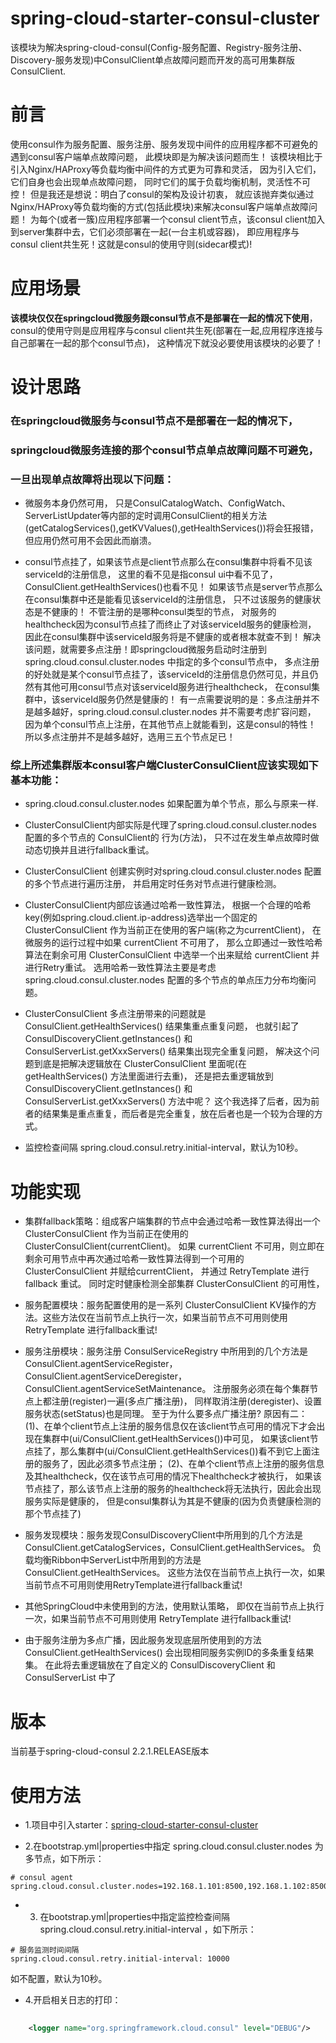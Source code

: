 # spring-cloud-starter-consul-cluster
该模块为解决spring-cloud-consul(Config-服务配置、Registry-服务注册、Discovery-服务发现)中ConsulClient单点故障问题而开发的高可用集群版ConsulClient.

# 前言
使用consul作为服务配置、服务注册、服务发现中间件的应用程序都不可避免的遇到consul客户端单点故障问题，
此模块即是为解决该问题而生！
该模块相比于引入Nginx/HAProxy等负载均衡中间件的方式更为可靠和灵活，
因为引入它们，它们自身也会出现单点故障问题，
同时它们的属于负载均衡机制，灵活性不可控！
但是我还是想说：明白了consul的架构及设计初衷，
就应该抛弃类似通过Nginx/HAProxy等负载均衡的方式(包括此模块)来解决consul客户端单点故障问题！
为每个(或者一簇)应用程序部署一个consul client节点，该consul client加入到server集群中去，它们必须部署在一起(一台主机或容器)，
即应用程序与consul client共生死！这就是consul的使用守则(sidecar模式)!

# 应用场景
**该模块仅仅在springcloud微服务跟consul节点不是部署在一起的情况下使用**，
consul的使用守则是应用程序与consul client共生死(部署在一起,应用程序连接与自己部署在一起的那个consul节点)，
这种情况下就没必要使用该模块的必要了！

# 设计思路
### 在springcloud微服务与consul节点不是部署在一起的情况下，
### springcloud微服务连接的那个consul节点单点故障问题不可避免，
### 一旦出现单点故障将出现以下问题：

* 微服务本身仍然可用，
 只是ConsulCatalogWatch、ConfigWatch、ServerListUpdater等内部的定时调用ConsulClient的相关方法(getCatalogServices(),getKVValues(),getHealthServices())将会狂报错，但应用仍然可用不会因此而崩溃。

* consul节点挂了，如果该节点是client节点那么在consul集群中将看不见该serviceId的注册信息，
 这里的看不见是指consul ui中看不见了，ConsulClient.getHealthServices()也看不见！
 如果该节点是server节点那么在consul集群中还是能看见该serviceId的注册信息，
 只不过该服务的健康状态是不健康的！
 不管注册的是哪种consul类型的节点，
 对服务的healthcheck因为consul节点挂了而终止了对该serviceId服务的健康检测，
 因此在consul集群中该serviceId服务将是不健康的或者根本就查不到！
 解决该问题，就需要多点注册！即springcloud微服务启动时注册到spring.cloud.consul.cluster.nodes 中指定的多个consul节点中，
 多点注册的好处就是某个consul节点挂了，该serviceId的注册信息仍然可见，并且仍然有其他可用consul节点对该serviceId服务进行healthcheck，
 在consul集群中，该serviceId服务仍然是健康的！
 有一点需要说明的是：多点注册并不是越多越好，spring.cloud.consul.cluster.nodes 并不需要考虑扩容问题，
 因为单个consul节点上注册，在其他节点上就能看到，这是consul的特性！
 所以多点注册并不是越多越好，选用三五个节点足已！

### 综上所述集群版本consul客户端ClusterConsulClient应该实现如下基本功能：

* spring.cloud.consul.cluster.nodes 如果配置为单个节点，那么与原来一样.

* ClusterConsulClient内部实际是代理了spring.cloud.consul.cluster.nodes 配置的多个节点的 ConsulClient的 行为(方法)，
只不过在发生单点故障时做动态切换并且进行fallback重试。

* ClusterConsulClient 创建实例时对spring.cloud.consul.cluster.nodes 配置的多个节点进行遍历注册，
并启用定时任务对节点进行健康检测。

* ClusterConsulClient内部应该通过哈希一致性算法，
根据一个合理的哈希key(例如spring.cloud.client.ip-address)选举出一个固定的 ClusterConsulClient 作为当前正在使用的客户端(称之为currentClient)，
在微服务的运行过程中如果 currentClient 不可用了，
那么立即通过一致性哈希算法在剩余可用 ClusterConsulClient 中选举一个出来赋给 currentClient 并进行Retry重试。
选用哈希一致性算法主要是考虑 spring.cloud.consul.cluster.nodes 配置的多个节点的单点压力分布均衡问题。

* ClusterConsulClient 多点注册带来的问题就是 ConsulClient.getHealthServices() 结果集重点重复问题，
也就引起了 ConsulDiscoveryClient.getInstances() 和 ConsulServerList.getXxxServers() 结果集出现完全重复问题，
解决这个问题到底是把解决逻辑放在 ClusterConsulClient 里面呢(在 getHealthServices() 方法里面进行去重)，
还是把去重逻辑放到 ConsulDiscoveryClient.getInstances() 和 ConsulServerList.getXxxServers() 方法中呢？
这个我选择了后者，因为前者的结果集是重点重复，而后者是完全重复，放在后者也是一个较为合理的方式。

* 监控检查间隔 spring.cloud.consul.retry.initial-interval，默认为10秒。

# 功能实现

* 集群fallback策略：组成客户端集群的节点中会通过哈希一致性算法得出一个 ClusterConsulClient 作为当前正在使用的 ClusterConsulClient(currentClient)。
如果 currentClient 不可用，则立即在剩余可用节点中再次通过哈希一致性算法得到一个可用的 ClusterConsulClient 并赋给currentClient，
并通过 RetryTemplate 进行 fallback 重试。
同时定时健康检测全部集群 ClusterConsulClient 的可用性，

* 服务配置模块：服务配置使用的是一系列 ClusterConsulClient KV操作的方法。这些方法仅在当前节点上执行一次，如果当前节点不可用则使用 RetryTemplate 进行fallback重试!

* 服务注册模块：服务注册 ConsulServiceRegistry 中所用到的几个方法是 ConsulClient.agentServiceRegister，ConsulClient.agentServiceDeregister，ConsulClient.agentServiceSetMaintenance。
注册服务必须在每个集群节点上都注册(register)一遍(多点广播注册)，
同样取消注册(deregister)、设置服务状态(setStatus)也是同理。
至于为什么要多点广播注册?
原因有二：
(1)、在单个client节点上注册的服务信息仅在该client节点可用的情况下才会出现在集群中(ui/ConsulClient.getHealthServices())中可见，
如果该client节点挂了，那么集群中(ui/ConsulClient.getHealthServices())看不到它上面注册的服务了，因此必须多节点注册；
(2)、在单个client节点上注册的服务信息及其healthcheck，仅在该节点可用的情况下healthcheck才被执行，
如果该节点挂了，那么该节点上注册的服务的healthcheck将无法执行，因此会出现服务实际是健康的，
但是consul集群认为其是不健康的(因为负责健康检测的那个节点挂了)

* 服务发现模块：服务发现ConsulDiscoveryClient中所用到的几个方法是ConsulClient.getCatalogServices，ConsulClient.getHealthServices。
负载均衡Ribbon中ServerList中所用到的方法是 ConsulClient.getHealthServices。
这些方法仅在当前节点上执行一次，如果当前节点不可用则使用RetryTemplate进行fallback重试!

* 其他SpringCloud中未使用到的方法，使用默认策略，
即仅在当前节点上执行一次，如果当前节点不可用则使用 RetryTemplate 进行fallback重试!

* 由于服务注册为多点广播，因此服务发现底层所使用到的方法 ConsulClient.getHealthServices() 会出现相同服务实例ID的多条重复结果集。
在此将去重逻辑放在了自定义的 ConsulDiscoveryClient 和 ConsulServerList 中了

# 版本

当前基于spring-cloud-consul 2.2.1.RELEASE版本

# 使用方法

* 1.项目中引入starter：[spring-cloud-starter-consul-cluster](https://github.com/lansheng228/spring-cloud-starter-consul-cluster)

* 2.在bootstrap.yml|properties中指定 spring.cloud.consul.cluster.nodes 为多节点，如下所示：

```
# consul agent
spring.cloud.consul.cluster.nodes=192.168.1.101:8500,192.168.1.102:8500,192.168.1.103:8500
```

* 3. 在bootstrap.yml|properties中指定监控检查间隔 spring.cloud.consul.retry.initial-interval ，如下所示：

```
# 服务监测时间间隔
spring.cloud.consul.retry.initial-interval: 10000
```

如不配置，默认为10秒。

* 4.开启相关日志的打印：

````xml
	
	<logger name="org.springframework.cloud.consul" level="DEBUG"/>
	
````


